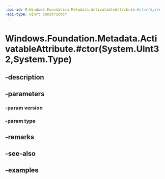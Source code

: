 ```yaml
---
-api-id: M:Windows.Foundation.Metadata.ActivatableAttribute.#ctor(System.UInt32,System.Type)
-api-type: winrt constructor
---
```


# Windows.Foundation.Metadata.ActivatableAttribute.#ctor(System.UInt32,System.Type)

<!--
public ActivatableAttribute (uint version, Type type);
-->


## -description

## -parameters

### -param version

### -param type

## -remarks

## -see-also

## -examples



